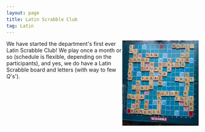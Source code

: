 ```yaml
---
layout: page
title: Latin Scrabble Club
tag: Latin
---
```


<img align="right" src="/public/img/scrabble.jpg" width="200"> We have started the department's first ever Latin Scrabble Club! We play once a month or so (schedule is flexible, depending on the participants), and yes, we do have a Latin Scrabble board and letters (with way to few *Q*'s'). 
